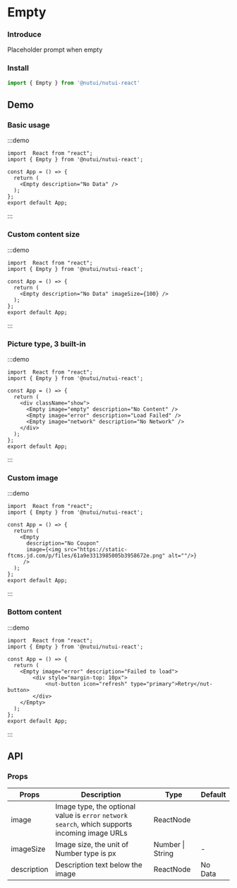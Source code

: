 #  Empty

### Introduce

Placeholder prompt when empty

### Install

```javascript
import { Empty } from '@nutui/nutui-react'
```


## Demo

### Basic usage
:::demo
```tsx
import  React from "react";
import { Empty } from '@nutui/nutui-react';

const App = () => {
  return (
    <Empty description="No Data" />
  );
};
export default App;
```
:::

### Custom content size
:::demo
```tsx
import  React from "react";
import { Empty } from '@nutui/nutui-react';

const App = () => {
  return (
    <Empty description="No Data" imageSize={100} />
  );
};
export default App;
```
:::

### Picture type, 3 built-in
:::demo
```tsx
import  React from "react";
import { Empty } from '@nutui/nutui-react';

const App = () => {
  return (
    <div className="show">
      <Empty image="empty" description="No Content" />
      <Empty image="error" description="Load Failed" />
      <Empty image="network" description="No Network" />
    </div>
  );
};
export default App;
```
:::

### Custom image
:::demo
```tsx
import  React from "react";
import { Empty } from '@nutui/nutui-react';

const App = () => {
  return (
    <Empty
      description="No Coupon" 
      image={<img src="https://static-ftcms.jd.com/p/files/61a9e3313985005b3958672e.png" alt=""/>}
     />
  );
};
export default App;
```
:::


### Bottom content
:::demo
```tsx
import  React from "react";
import { Empty } from '@nutui/nutui-react';

const App = () => {
  return (
    <Empty image="error" description="Failed to load">
        <div style="margin-top: 10px">
            <nut-button icon="refresh" type="primary">Retry</nut-button>
        </div>
    </Empty>
  );
};
export default App;
```
:::
## API

### Props

| Props    | Description                             | Type   | Default           |
|--------------|----------------------------------|--------|------------------|
| image         | Image type, the optional value is `error` `network` `search`, which supports incoming image URLs             | ReactNode       |
| imageSize        | Image size, the unit of Number type is px                       | Number \| String | -       |
| description         | Description text below the image | ReactNode | No Data                |



